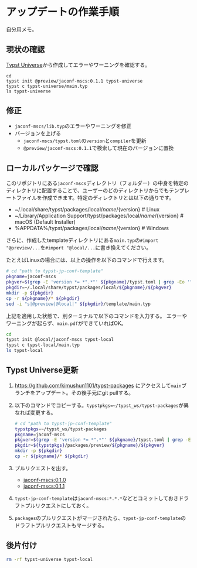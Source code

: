 # アップデートの作業手順

自分用メモ。

## 現状の確認

[Typst Universe](https://typst.app/universe/package/jaconf-mscs)から作成してエラーやワーニングを確認する。

```
cd
typst init @preview/jaconf-mscs:0.1.1 typst-universe
typst c typst-universe/main.typ
ls typst-universe
```

## 修正

- `jaconf-mscs/lib.typ`のエラーやワーニングを修正
- バージョンを上げる
  - `jaconf-mscs/typst.toml`の`version`と`compiler`を更新
  - `@preview/jaconf-mscs:0.1.1`で検索して現在のバージョンに置換

## ローカルパッケージで確認

このリポジトリにある`jaconf-mscs`ディレクトリ（フォルダー）の中身を特定のディレクトリに配置することで、ユーザーのどのディレクトリからでもテンプレートファイルを作成できます。特定のディレクトリとは以下の通りです。

- ~/.local/share/typst/packages/local/${name}/${version} # Linux
- ~/Library/Application Support/typst/packages/local/${name}/${version} # macOS (Default Installer)
- %APPDATA%/typst/packages/local/${name}/${version} # Windows

さらに、作成したtemplateディレクトリにある`main.typ`の`#import "@preview/...`を`#import "@local/...`に書き換えてください。

たとえばLinuxの場合には、以上の操作を以下のコマンドで行えます。

```sh
# cd "path to typst-jp-conf-template"
pkgname=jaconf-mscs
pkgver=$(grep -E 'version *= *".*"' ${pkgname}/typst.toml | grep -Eo '".*"' | tr -d '"')
pkgdir=~/.local/share/typst/packages/local/${pkgname}/${pkgver}
mkdir -p ${pkgdir}
cp -r ${pkgname}/* ${pkgdir}
sed -i "s|@preview|@local|" ${pkgdir}/template/main.typ
```

上記を適用した状態で、別ターミナルで以下のコマンドを入力する。
エラーやワーニングが起らず、`main.pdf`ができていればOK。

```sh
cd
typst init @local/jaconf-mscs typst-local
typst c typst-local/main.typ
ls typst-local
```

## Typst Universe更新

1. https://github.com/kimushun1101/typst-packages にアクセスして`main`ブランチをアップデート。その後手元にgit pullする。
2. 以下のコマンドでコピーする。`typstpkgs=~/typst_ws/typst-packages`が異なれば変更する。

    ```sh
    # cd "path to typst-jp-conf-template"
    typstpkgs=~/typst_ws/typst-packages
    pkgname=jaconf-mscs
    pkgver=$(grep -E 'version *= *".*"' ${pkgname}/typst.toml | grep -Eo '".*"' | tr -d '"')
    pkgdir=${typstpkgs}/packages/preview/${pkgname}/${pkgver}
    mkdir -p ${pkgdir}
    cp -r ${pkgname}/* ${pkgdir}
    ```

3. プルリクエストを出す。
    - [jaconf-mscs:0.1.0](https://github.com/typst/packages/pull/1559)
    - [jaconf-mscs:0.1.1](https://github.com/typst/packages/pull/2287)
4. `typst-jp-conf-template`は`jaconf-mscs:*.*.*`などとコミットしておきドラフトプルリクエストにしておく。
5. `packages`のプルリクエストがマージされたら、`typst-jp-conf-template`のドラフトプルリクエストもマージする。

## 後片付け

```sh
rm -rf typst-universe typst-local
```
